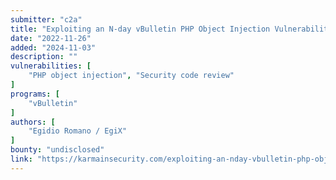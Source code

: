 ```yaml
---
submitter: "c2a"
title: "Exploiting an N-day vBulletin PHP Object Injection Vulnerability"
date: "2022-11-26"
added: "2024-11-03"
description: ""
vulnerabilities: [
    "PHP object injection", "Security code review"
]
programs: [
    "vBulletin"
]
authors: [
    "Egidio Romano / EgiX"
]
bounty: "undisclosed"
link: "https://karmainsecurity.com/exploiting-an-nday-vbulletin-php-object-injection"
---
```




